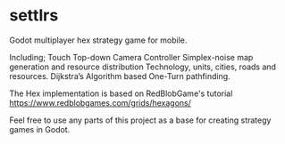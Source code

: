 # settlrs
Godot multiplayer hex strategy game for mobile.

Including;
Touch Top-down Camera Controller
Simplex-noise map generation and resource distribution
Technology, units, cities, roads and resources.
Dijkstra’s Algorithm based One-Turn pathfinding.

The Hex implementation is based on RedBlobGame's tutorial https://www.redblobgames.com/grids/hexagons/

Feel free to use any parts of this project as a base for creating strategy games in Godot.
